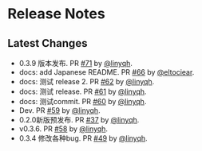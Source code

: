 # Release Notes

## Latest Changes

* 0.3.9 版本发布. PR [#71](https://github.com/linyqh/NarratoAI/pull/71) by [@linyqh](https://github.com/linyqh).
* docs: add Japanese README. PR [#66](https://github.com/linyqh/NarratoAI/pull/66) by [@eltociear](https://github.com/eltociear).
* docs: 测试 release 2. PR [#62](https://github.com/linyqh/NarratoAI/pull/62) by [@linyqh](https://github.com/linyqh).
* docs: 测试 release. PR [#61](https://github.com/linyqh/NarratoAI/pull/61) by [@linyqh](https://github.com/linyqh).
* docs: 测试commit. PR [#60](https://github.com/linyqh/NarratoAI/pull/60) by [@linyqh](https://github.com/linyqh).
* Dev. PR [#59](https://github.com/linyqh/NarratoAI/pull/59) by [@linyqh](https://github.com/linyqh).
* 0.2.0新版预发布. PR [#37](https://github.com/linyqh/NarratoAI/pull/37) by [@linyqh](https://github.com/linyqh).
* v0.3.6. PR [#58](https://github.com/linyqh/NarratoAI/pull/58) by [@linyqh](https://github.com/linyqh).
* 0.3.4 修改各种bug. PR [#49](https://github.com/linyqh/NarratoAI/pull/49) by [@linyqh](https://github.com/linyqh).
